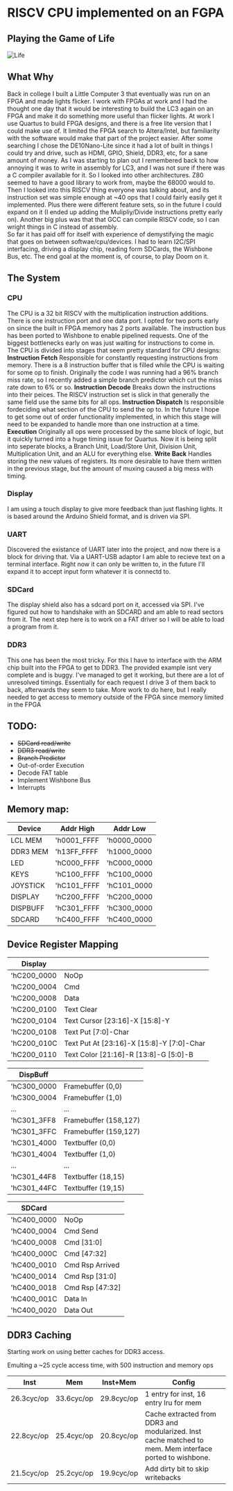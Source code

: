 

# RISCV CPU implemented on an FGPA

## Playing the Game of Life
![Life](life.gif)

## What Why
Back in college I built a Little Computer 3 that eventually was run on an FPGA and made lights flicker. I work with FPGAs at work and I had the thought one day that it would be interesting to build the LC3 again on an FPGA and make it do something more useful than flicker lights.
 At work I use Quartus to build FPGA designs, and there is a free lite version that I could make use of. It limited the FPGA search to Altera/Intel, but familiarity with the software would make that part of the project easier. After some searching I chose the DE10Nano-Lite since it had a lot of built in things I could try and drive, such as HDMI, GPIO, Shield, DDR3, etc, for a sane amount of money.
 As I was starting to plan out I remembered back to how annoying it was to write in assembly for LC3, and I was not sure if there was a C compiler available for it. So I looked into other architectures. Z80 seemed to have a good library to work from, maybe the 68000 would to. Then I looked into this RISCV thing everyone was talking about, and its instruction set was simple enough at ~40 ops that I could fairly easily get it implemented. Plus there were different feature sets, so in the future I could expand on it (I ended up adding the Mulipliy/Divide instructions pretty early on). Another big plus was that that GCC can compile RISCV code, so I can wright things in C instead of assembly.  
 So far it has paid off for itself with experience of demystifying the magic that goes on between softwae/cpu/devices. I had to learn I2C/SPI interfacing, driving a display chip, reading form SDCards, the Wishbone Bus, etc. 
 The end goal at the moment is, of course, to play Doom on it.

## The System

### CPU
The CPU is a 32 bit RISCV with the multiplication instruction additions. There is one instruction port and one data port. I opted for two ports early on since the built in FPGA memory has 2 ports available. The instruction bus has been ported to Wishbone to enable pipelined requests. One of the biggest bottlenecks early on was just waiting for instructions to come in. The CPU is divided into stages that seem pretty standard for CPU designs:
**Instruction Fetch**
Responsible for constantly requesting instructions from memory. There is a 8 instruction buffer that is filled while the CPU is waiting for some op to finish. Originally the code I was running had a 96% branch miss rate, so I recently added a simple branch predictor which cut the miss rate down to 6% or so.
**Instruction Decode**
Breaks down the instructions into their peices. The RISCV instruction set is slick in that generally the same field use the same bits for all ops.
**Instruction Dispatch**
Is responsible fordeciding what section of the CPU to send the op to. In the future I hope to get some out of order functionality implemented, in which this stage will need to be expanded to handle more than one instruction at a time.
**Execution**
Originally all ops were processed by the same block of logic, but it quickly turned into a huge timing issue for Quartus. Now it is being split into seperate blocks, a Branch Unit, Load/Store Unit, Division Unit, Multiplication Unit, and an ALU for everything else.
**Write Back**
Handles storing the new values of registers. Its more desirable to have them written in the previous stage, but the amount of muxing caused a big mess with timing.

### Display
I am using a touch display to give more feedback than just flashing lights. It is based around the Arduino Shield format, and is driven via SPI.
### UART
Discovered the existance of UART later into the project, and now there is a block for driving that. Via a UART-USB adaptor I am able to recieve text on a terminal interface. Right now it can only be written to, in the future I'll expand it to accept input form whatever it is connectd to.
### SDCard
The display shield also has a sdcard port on it, accessed via SPI. I've figured out how to handshake with an SDCARD and am able to read sectors from it. The next step here is to work on a FAT driver so I will be able to load a program from it.
### DDR3
This one has been the most tricky. For this I have to interface with the ARM chip built into the FPGA to get to DDR3. The provided example isnt very complete and is buggy. I've managed to get it working, but there are a lot of unresolved timings. Essentially for each request I drive 3 of them back to back, afterwards they seem to take. More work to do here, but I really needed to get access to memory outside of the FPGA since memory limited in the FPGA

## TODO:

 - ~~SDCard read/write~~
 - ~~DDR3 read/write~~
 - ~~Branch Predictor~~
 - Out-of-order Execution
 - Decode FAT table
 - Implement Wishbone Bus
 - Interrupts

## Memory map:
| Device | Addr High | Addr Low |
|--|--|--|
|LCL MEM | 'h0001_FFFF | 'h0000_0000|
|DDR3 MEM | 'h13FF_FFFF|'h1000_0000|
|LED | 'hC000_FFFF|'hC000_0000|
|KEYS | 'hC100_FFFF|'hC100_0000|
|JOYSTICK | 'hC101_FFFF|'hC101_0000|
|DISPLAY | 'hC200_FFFF|'hC200_0000|
|DISPBUFF | 'hC301_FFFF|'hC300_0000|
|SDCARD | 'hC400_FFFF|'hC400_0000|

## Device Register Mapping
|Display ||
|--|--|
|'hC200_0000 | NoOp|
|'hC200_0004 | Cmd|
|'hC200_0008 | Data|
|'hC200_0100 | Text Clear|
|'hC200_0104 | Text Cursor [23:16]-X [15:8]-Y|
|'hC200_0108 | Text Put                       [7:0]-Char|
|'hC200_010C | Text Put At [23:16]-X [15:8]-Y [7:0]-Char|
|'hC200_0110 | Text Color  [21:16]-R [13:8]-G [5:0]-B |

|DispBuff ||
|--|--|
|'hC300_0000 | Framebuffer (0,0)|
|'hC300_0004 | Framebuffer (1,0)|
|...|...|
|'hC301_3FF8 | Framebuffer (158,127)|
|'hC301_3FFC | Framebuffer (159,127)|
|'hC301_4000 | Textbuffer  (0,0)|
|'hC301_4004 | Textbuffer  (1,0)|
|...|...|
|'hC301_44F8 | Textbuffer  (18,15)|
|'hC301_44FC | Textbuffer  (19,15)|

|SDCard ||
|--|--|
|'hC400_0000 | NoOp|
|'hC400_0004 | Cmd Send|
|'hC400_0008 | Cmd [31:0]|
|'hC400_000C | Cmd [47:32]|
|'hC400_0010 | Cmd Rsp Arrived|
|'hC400_0014 | Cmd Rsp [31:0]|
|'hC400_0018 | Cmd Rsp [47:32]|
|'hC400_001C | Data In|
|'hC400_0020 | Data Out|

## DDR3 Caching

Starting work on using better caches for DDR3 access.

Emulting a ~25 cycle access time, with 500 instruction and memory ops

| Inst | Mem | Inst+Mem | Config |
|--|--|--|--|
|26.3cyc/op|33.6cyc/op|29.8cyc/op| 1 entry for inst, 16 entry lru for mem|
|22.8cyc/op|25.4cyc/op|20.8cyc/op| Cache extracted from DDR3 and modularized. Inst cache matched to mem. Mem interface ported to wishbone.
|21.5cyc/op|25.2cyc/op|19.9cyc/op| Add dirty bit to skip writebacks

